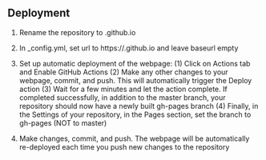 ## Deployment
1. Rename the repository to <your-github-username>.github.io
2. In _config.yml, set url to https://<your-github-username>.github.io and leave baseurl empty
3. Set up automatic deployment of the webpage: 
   (1) Click on Actions tab and Enable GitHub Actions
   (2) Make any other changes to your webpage, commit, and push. This will automatically trigger the Deploy action
   (3) Wait for a few minutes and let the action complete. If completed successfully, in addition to the master branch, your repository should now have a newly built gh-pages branch
   (4) Finally, in the Settings of your repository, in the Pages section, set the branch to gh-pages (NOT to master)
   
4. Make changes, commit, and push. The webpage will be automatically re-deployed each time you push new changes to the repository

